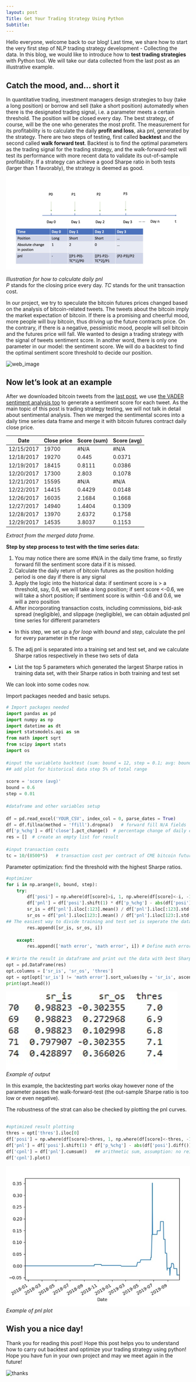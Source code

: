 ```yaml
---
layout: post
Title: Get Your Trading Strategy Using Python
Subtitle:
---
```


Hello everyone, welcome back to our blog! 
Last time, we share how to start the very first step of NLP trading strategy development - Collecting the data. In this blog, we would like to introduce how to **test trading strategies** with Python tool. We will take our data collected from the last post as an illustrative example.

## Catch the mood, and… short it

In quantitative trading, investment managers design strategies to buy (take a long position) or borrow and sell (take a short position) automatedly when there is the designated trading signal, i.e. a parameter meets a certain threshold. The position will be closed every day. The best strategy, of course, will be the one who generates the most profit. 
The measurement for its profitability is to calculate the daily **profit and loss**, aka pnl, generated by the strategy. There are two steps of testing, first called **backtest** and the second called **walk forward test**. Backtest is to find the optimal parameters as the trading signal for the trading strategy, and the walk-forward-test will test its performance with more recent data to validate its out-of-sample profitability. If a strategy can achieve a good Sharpe ratio in both tests (larger than 1 favorably), the strategy is deemed as good.

![illustration](https://github.com/thealphaedge/thealphaedge.github.io/blob/master/_posts/calculation%20illustration.jpeg?raw=true)  

_Illustration for how to calculate daily pnl_  
_P_ stands for the closing price every day. _TC_ stands for the unit transaction cost. 

In our project, we try to speculate the bitcoin futures prices changed based on the analysis of bitcoin-related tweets. The tweets about the bitcoin imply the market expectation of bitcoin. If there is a promising and cheerful mood, more people will buy bitcoin, thus driving up the future contracts price. On the contrary, if there is a negative, pessimistic mood, people will sell bitcoin and the futures price will fall. We wanted to design a trading strategy with the signal of tweets sentiment score. In another word, there is only one parameter in our model: the sentiment score. We will do a backtest to find the optimal sentiment score threshold to decide our position.

![web_image](https://i1.wp.com/ofallthefilmsites.com/wp-content/uploads/2016/07/The-Wolf-of-Wall-Street.jpg)

## Now let’s look at an example

After we downloaded bitcoin tweets from the [last post](https://thealphaedge.github.io/2019-11-27-Getting-Started-With-NLP/), we use [the VADER sentiment analysis too](https://github.com/cjhutto/vaderSentiment) to generate a sentiment score for each tweet. As the main topic of this post is trading strategy testing, we will not talk in detail about sentimental analysis. Then we merged the sentimental scores into a daily time series data frame and merge it with bitcoin futures contract daily close price.


| Date       | Close price | Score (sum) | Score (avg) |
|------------|-------------|-------------|-------------|
| 12/15/2017 | 19700       | #N/A        | #N/A        |
| 12/18/2017 | 19270       | 0.445       | 0.0371      |
| 12/19/2017 | 18415       | 0.8111      | 0.0386      |
| 12/20/2017 | 17300       | 2.803       | 0.1078      |
| 12/21/2017 | 15595       | #N/A        | #N/A        |
| 12/22/2017 | 14415       | 0.4429      | 0.0148      |
| 12/26/2017 | 16035       | 2.1684      | 0.1668      |
| 12/27/2017 | 14940       | 1.4404      | 0.1309      |
| 12/28/2017 | 13970       | 2.6372      | 0.1758      |
| 12/29/2017 | 14535       | 3.8037      | 0.1153      |
  
_Extract from the merged data frame._

**Step by step process to test with the time series data:**

1. You may notice there are some #N/A in the daily time frame, so firstly forward fill the sentiment score data if it is missed.
2. Calculate the daily return of bitcoin futures as the position holding period is one day if there is any signal
3. Apply the logic into the historical data: if sentiment score is > a threshold, say, 0.6, we will take a long position; if sent score <-0.6, we will take a short position; if sentiment score is within -0.6 and 0.6, we will a zero position
4. After incorporating transaction costs, including commissions, bid-ask spread (negligible), and slippage (negligible), we can obtain adjusted pnl time series for different parameters
 * In this step, we set up a _for loop_ with _bound_ and _step_, calculate the pnl for every parameter in the range
5. The adj pnl is separated into a training set and test set, and we calculate Sharpe ratios respectively in these two sets of data
 * List the top 5 parameters which generated the largest Sharpe ratios in training data set, with their Sharpe ratios in both training and test set

We can look into some codes now.

Import packages needed and basic setups.

```python
# Import packages needed
import pandas as pd
import numpy as np
import datetime as dt
import statsmodels.api as sm
from math import sqrt
from scipy import stats
import os

#input the variableto backtest (sum: bound = 12, step = 0.1; avg: bound = 0.6, step = 0.01)
## add plot for historical data step 5% of total range

score = 'score (avg)'
bound = 0.6
step = 0.01

#dataframe and other variables setup

df = pd.read_excel('YOUR_CSV', index_col = 0, parse_dates = True)
df = df.fillna(method = 'ffill').dropna()   # forward fill N/A fields
df['p_%chg'] = df['close'].pct_change()  # percentage change of daily close price
res = []  # create an empty list for result

#input transaction costs 
tc = 10/(8500*5)   # transaction cost per contract of CME bitcoin futures
```

Parameter optimization: find the threshold with the highest Sharpe ratios.

```python
#optimizer
for i in np.arange(0, bound, step):
    try:
        df['posi'] = np.where(df[score]>i, 1, np.where(df[score]<-i, -1, 0))
        df['pnl'] = df['posi'].shift(1) * df['p_%chg'] - abs(df['posi'].diff()) * tc
        sr_is = df['pnl'].iloc[:123].mean() / df['pnl'].iloc[:123].std() * sqrt(252)   # calculate in-sample Sharpe ratio
        sr_os = df['pnl'].iloc[123:].mean() / df['pnl'].iloc[123:].std() * sqrt(252)  # calculate out-sample Sharpe ratio
## The easiest way to divide training and test set is seperate the data with a 8:2 in-sample to out-sample rate, however there are also other more advanced way to divide data set
        res.append([sr_is, sr_os, i])   
        
    except:
        res.append(['math error', 'math error', i]) # Define math error which will occur when the standard deriviation is 0

# Wrirte the result in dataframe and print out the data with best Sharpe ratios       
opt = pd.DataFrame(res)
opt.columns = ['sr_is', 'sr_os', 'thres']
opt = opt[opt['sr_is'] != 'math error'].sort_values(by = 'sr_is', ascending = False)
print(opt.head())        
```

![output](https://github.com/thealphaedge/thealphaedge.github.io/blob/master/_posts/output.png?raw=true)   
_Example of output_

In this example, the backtesting part works okay however none of the parameter passes the walk-forward-test (the out-sample Sharpe ratio is too low or even negative).

The robustness of the strat can also be checked by plotting the pnl curves.

```python

#optimized result plotting 
thres = opt['thres'].iloc[0]
df['posi'] = np.where(df[score]>thres, 1, np.where(df[score]<-thres, -1, 0))
df['pnl'] = df['posi'].shift(1) * df['p_%chg'] - abs(df['posi'].diff()) * tc
df['cpnl'] = df['pnl'].cumsum()   ## arithmetic sum, assumption: no reinvestment
df['cpnl'].plot()
```

![plot](https://github.com/thealphaedge/thealphaedge.github.io/blob/master/_posts/plot.png?raw=true)   
_Example of pnl plot_    


## Wish you a nice day!
Thank you for reading this post! Hope this post helps you to understand how to carry out backtest and optimize your trading strategy using python! Hope you have fun in your own project and may we meet again in the future! 

![thanks](https://i.ebayimg.com/images/g/W78AAOSwWhlc7zmv/s-l1600.png)
